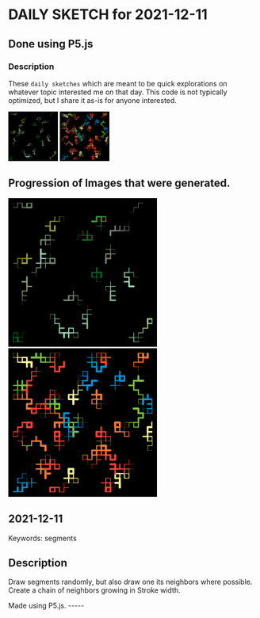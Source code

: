 # DAILY SKETCH for 2021-12-11

## Done using P5.js

### Description

These `daily sketches` which are meant to be quick explorations     on whatever topic interested me on that day. This code is not typically optimized, but I share it as-is     for anyone interested.

<img src = 'images/keep_2021-12-15-21-54-30.png' width = '100'> <img src = 'images/keep_2021-12-15-21-56-07.png' width = '100'> 

## Progression of Images that were generated.

<img src = 'images/keep_2021-12-15-21-54-30.png' width = '300'> 
<img src = 'images/keep_2021-12-15-21-56-07.png' width = '300'> 




## 2021-12-11
Keywords: segments
 

## Description 

 Draw segments randomly, but also draw one its neighbors where possible. Create a chain of neighbors
 growing in Stroke width.
 

Made using P5.js. -----

